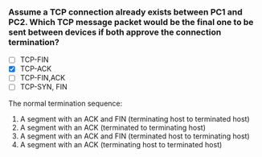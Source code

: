 ### Assume a TCP connection already exists between PC1 and PC2. Which TCP message packet would be the final one to be sent between devices if both approve the connection termination?

- [ ] TCP-FIN
- [x] TCP-ACK
- [ ] TCP-FIN,ACK
- [ ] TCP-SYN, FIN

The normal termination sequence:
1. A segment with an ACK and FIN (terminating host to terminated host)
2. A segment with an ACK (terminated to terminating host)
3. A segment with an ACK and FIN (terminated host to terminating host)
4. A segment with an ACK (terminating host to terminated host)

